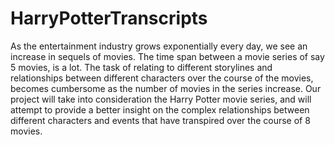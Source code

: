 # HarryPotterTranscripts
As the entertainment industry grows exponentially every day, we see an increase in sequels of movies. The time span between a movie series of say 5 movies, is a lot. The task of relating to different storylines and relationships between different characters over the course of the movies, becomes cumbersome as the number of movies in the series increase. Our project will take into consideration the Harry Potter movie series, and will attempt to provide a better insight on the complex relationships between different characters and events that have transpired over the course of 8 movies.
